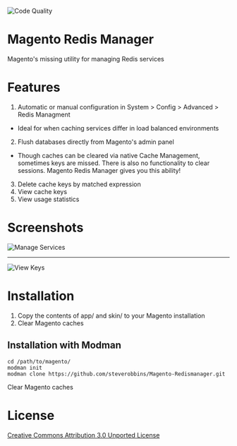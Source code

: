 ![Code Quality](https://scrutinizer-ci.com/g/steverobbins/Magento-Redismanager/badges/quality-score.png?b=master)

Magento Redis Manager
==============================

Magento's missing utility for managing Redis services

# Features

1. Automatic or manual configuration in System > Config > Advanced > Redis Managment
 * Ideal for when caching services differ in load balanced environments
2. Flush databases directly from Magento's admin panel
 * Though caches can be cleared via native Cache Management, sometimes keys are missed.  There is also no functionality to clear sessions.  Magento Redis Manager gives you this ability!
3. Delete cache keys by matched expression
4. View cache keys
5. View usage statistics


# Screenshots

![Manage Services](http://i.imgur.com/TkeyEmY.png)

---

![View Keys](http://i.imgur.com/VGjLgGE.png)

# Installation

1. Copy the contents of app/ and skin/ to your Magento installation
2. Clear Magento caches

## Installation with Modman

    cd /path/to/magento/
    modman init
    modman clone https://github.com/steverobbins/Magento-Redismanager.git

Clear Magento caches

# License

[Creative Commons Attribution 3.0 Unported License](http://creativecommons.org/licenses/by/3.0/deed.en_US)
